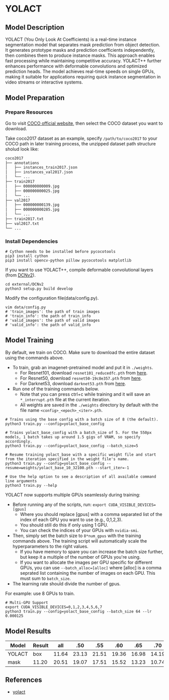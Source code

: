 # YOLACT

## Model Description

YOLACT (You Only Look At Coefficients) is a real-time instance segmentation model that separates mask prediction from
object detection. It generates prototype masks and prediction coefficients independently, then combines them to produce
instance masks. This approach enables fast processing while maintaining competitive accuracy. YOLACT++ further enhances
performance with deformable convolutions and optimized prediction heads. The model achieves real-time speeds on single
GPUs, making it suitable for applications requiring quick instance segmentation in video streams or interactive systems.

## Model Preparation

### Prepare Resources

Go to visit [COCO official website](https://cocodataset.org/#download), then select the COCO dataset you want to download.

Take coco2017 dataset as an example, specify `/path/to/coco2017` to your COCO path in later training process, the unzipped dataset path structure sholud look like:

```bash
coco2017
├── annotations
│   ├── instances_train2017.json
│   ├── instances_val2017.json
│   └── ...
├── train2017
│   ├── 000000000009.jpg
│   ├── 000000000025.jpg
│   └── ...
├── val2017
│   ├── 000000000139.jpg
│   ├── 000000000285.jpg
│   └── ...
├── train2017.txt
├── val2017.txt
└── ...
```

### Install Dependencies

```shell
# Cython needs to be installed before pycocotools
pip3 install cython
pip3 install opencv-python pillow pycocotools matplotlib 
```

If you want to use YOLACT++, compile deformable convolutional layers (from
[DCNv2](https://github.com/CharlesShang/DCNv2/tree/pytorch_1.0)).

```shell
cd external/DCNv2
python3 setup.py build develop
```

Modify the configuration file(data/config.py).

```shell
vim data/config.py
# 'train_images': the path of train images
# 'train_info': the path of train_info
# 'valid_images': the path of valid images
# 'valid_info': the path of valid_info
```

## Model Training

By default, we train on COCO. Make sure to download the entire dataset using the commands above.

- To train, grab an imagenet-pretrained model and put it in `./weights`.
  - For Resnet101, download `resnet101_reducedfc.pth` from [here](https://drive.google.com/file/d/1tvqFPd4bJtakOlmn-uIA492g2qurRChj/view?usp=sharing).
  - For Resnet50, download `resnet50-19c8e357.pth` from [here](https://drive.google.com/file/d/1Jy3yCdbatgXa5YYIdTCRrSV0S9V5g1rn/view?usp=sharing).
  - For Darknet53, download `darknet53.pth` from [here](https://drive.google.com/file/d/17Y431j4sagFpSReuPNoFcj9h7azDTZFf/view?usp=sharing).
- Run one of the training commands below.
  - Note that you can press ctrl+c while training and it will save an `*_interrupt.pth` file at the current iteration.
  - All weights are saved in the `./weights` directory by default with the file name `<config>_<epoch>_<iter>.pth`.

```shell
# Trains using the base config with a batch size of 8 (the default).
python3 train.py --config=yolact_base_config

# Trains yolact_base_config with a batch_size of 5. For the 550px models, 1 batch takes up around 1.5 gigs of VRAM, so specify accordingly.
python3 train.py --config=yolact_base_config --batch_size=5

# Resume training yolact_base with a specific weight file and start from the iteration specified in the weight file's name.
python3 train.py --config=yolact_base_config --resume=weights/yolact_base_10_32100.pth --start_iter=-1

# Use the help option to see a description of all available command line arguments
python3 train.py --help
```

YOLACT now supports multiple GPUs seamlessly during training:

- Before running any of the scripts, run: `export CUDA_VISIBLE_DEVICES=[gpus]`
  - Where you should replace [gpus] with a comma separated list of the index of each GPU you want to use (e.g., 0,1,2,3).
  - You should still do this if only using 1 GPU.
  - You can check the indices of your GPUs with `nvidia-smi`.
- Then, simply set the batch size to `8*num_gpus` with the training commands above. The training script will automatically scale the hyperparameters to the right values.
  - If you have memory to spare you can increase the batch size further, but keep it a multiple of the number of GPUs you're using.
  - If you want to allocate the images per GPU specific for different GPUs, you can use `--batch_alloc=[alloc]` where
    [alloc] is a comma seprated list containing the number of images on each GPU. This must sum to `batch_size`.
- The learning rate should divide the number of gpus.

For example: use 8 GPUs to train.

```shell
# Multi-GPU Support
export CUDA_VISIBLE_DEVICES=0,1,2,3,4,5,6,7
python3 train.py --config=yolact_base_config --batch_size 64 --lr 0.000125
```

## Model Results

 | Model  | Result | all   | .50   | .55   | .60   | .65   | .70   | .75   | .80  | .85  | .90  | .95  |
 |--------|--------|-------|-------|-------|-------|-------|-------|-------|------|------|------|------|
 | YOLACT | box    | 11.64 | 23.13 | 21.51 | 19.36 | 16.98 | 14.19 | 10.93 | 6.83 | 2.83 | 0.61 | 0.05 |
 | mask   | 11.20  | 20.51 | 19.07 | 17.51 | 15.52 | 13.23 | 10.74 | 8.10  | 5.13 | 2.06 | 0.13 | 0.13 |

## References

- [yolact](https://github.com/dbolya/yolact)
